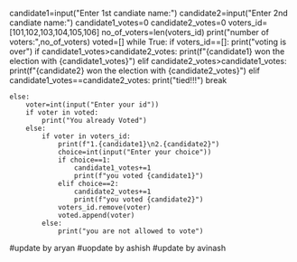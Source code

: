 candidate1=input("Enter 1st candiate name:")
candidate2=input("Enter 2nd candiate name:")
candidate1_votes=0
candidate2_votes=0
voters_id=[101,102,103,104,105,106]
no_of_voters=len(voters_id)
print("number of voters:",no_of_voters)
voted=[]
while True:
    if voters_id==[]:
        print("voting is over")
        if candidate1_votes>candidate2_votes:
            print(f"{candidate1} won the election with {candidate1_votes}")
        elif candidate2_votes>candidate1_votes:
            print(f"{candidate2} won the election with {candidate2_votes}")
        elif candidate1_votes==candidate2_votes:
            print("tied!!!")
        break

    else:
        voter=int(input("Enter your id"))
        if voter in voted:
            print("You already Voted")
        else:
            if voter in voters_id:
                print(f"1.{candidate1}\n2.{candidate2}")
                choice=int(input("Enter your choice"))
                if choice==1:
                    candidate1_votes+=1
                    print(f"you voted {candidate1}")
                elif choice==2:
                    candidate2_votes+=1
                    print(f"you voted {candidate2}")
                voters_id.remove(voter)
                voted.append(voter)
            else:
                print("you are not allowed to vote") 
#update by aryan
#uopdate by ashish
#update by avinash
